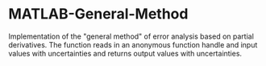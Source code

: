 # MATLAB-General-Method
Implementation of the "general method" of error analysis based on partial derivatives. The function reads in an anonymous function handle and input values with uncertainties and returns output values with uncertainties.
